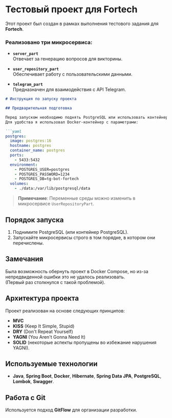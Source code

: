 # Тестовый проект для Fortech

Этот проект был создан в рамках выполнения тестового задания для **Fortech**.  

### Реализовано три микросервиса:

- **`server_part`**  
  Отвечает за генерацию вопросов для викторины.

- **`user_repository_part`**  
  Обеспечивает работу с пользовательскими данными.

- **`telegram_part`**  
  Предназначен для взаимодействия с API Telegram.

```markdown
# Инструкция по запуску проекта

## Предварительная подготовка

Перед запуском необходимо поднять PostgreSQL или использовать контейнер с PostgreSQL.  
Для удобства я использовал Docker-контейнер с параметрами:  

```yaml
postgres:
  image: postgres:16
  hostname: postgres
  container_name: postgres
  ports:
    - 5433:5432
  environment:
    - POSTGRES_USER=postgres
    - POSTGRES_PASSWORD=1234
    - POSTGRES_DB=tg-bot-fortech
  volumes:
    - ./data:/var/lib/postgresql/data
```

> **Примечание**: Переменные среды можно изменить в микросервисе `UserRepositoryPart`.

## Порядок запуска

1. Поднимите PostgreSQL (или контейнер PostgreSQL).
2. Запускайте микросервисы строго в том порядке, в котором они перечислены.

## Замечания

Была возможность обернуть проект в Docker Compose, но из-за непредвиденной ошибки это не удалось реализовать.  
(Первый раз столкнулся с такой проблемой).  

## Архитектура проекта

Проект реализован на основе следующих принципов:  
- **MVC**  
- **KISS** (Keep It Simple, Stupid)  
- **DRY** (Don't Repeat Yourself)  
- **YAGNI** (You Aren't Gonna Need It)  
- **SOLID** (некоторые аспекты пропущены во избежание нарушения YAGNI).  

## Используемые технологии

- **Java**, **Spring Boot**, **Docker**, **Hibernate**, **Spring Data JPA**, **PostgreSQL**, **Lombok**, **Swagger**.  

## Работа с Git

Используется подход **GitFlow** для организации разработки.  

